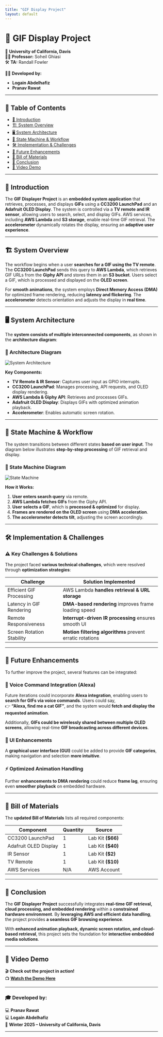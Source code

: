 ```yaml
---
title: "GIF Display Project"
layout: default
---
```


# 🎥 GIF Display Project  
📍 **University of California, Davis**  
👨‍🏫 **Professor:** Soheil Ghiasi  
🛠 **TA:** Randall Fowler  

👨‍💻 **Developed by:**  
- **Logain Abdelhafiz**  
- **Pranav Rawat**  

---

## 📌 **Table of Contents**
- [📜 Introduction](#introduction)
- [🏗 System Overview](#system-overview)
- [🖥 System Architecture](#system-architecture)
- [🔄 State Machine & Workflow](#state-machine--workflow)
- [🛠 Implementation & Challenges](#implementation--challenges)
- [🚀 Future Enhancements](#future-enhancements)
- [🧾 Bill of Materials](#bill-of-materials)
- [📢 Conclusion](#conclusion)
- [🎥 Video Demo](#video-demo)

---

## **📜 Introduction**
The **GIF Displayer Project** is an **embedded system application** that retrieves, processes, and displays **GIFs** using a **CC3200 LaunchPad** and an **Adafruit OLED Display**. The system is controlled via a **TV remote and IR sensor**, allowing users to search, select, and display GIFs. AWS services, including **AWS Lambda** and **S3 storage**, enable real-time GIF retrieval. The **accelerometer** dynamically rotates the display, ensuring an **adaptive user experience**.

---

## **🏗 System Overview**
The workflow begins when a user **searches for a GIF using the TV remote**. The **CC3200 LaunchPad** sends this query to **AWS Lambda**, which retrieves GIF URLs from the **Giphy API** and stores them in an **S3 bucket**. Users select a GIF, which is processed and displayed on the **OLED screen**.

For **smooth animations**, the system employs **Direct Memory Access (DMA)** for optimized frame rendering, reducing **latency and flickering**. The **accelerometer** detects orientation and adjusts the display in **real time**.

---

## **🖥 System Architecture**
The **system consists of multiple interconnected components**, as shown in the **architecture diagram**:

### **📌 Architecture Diagram**
![System Architecture](assets/System_Architecture.png)

**Key Components:**
- **TV Remote & IR Sensor**: Captures user input as GPIO interrupts.
- **CC3200 LaunchPad**: Manages processing, API requests, and OLED display rendering.
- **AWS Lambda & Giphy API**: Retrieves and processes GIFs.
- **Adafruit OLED Display**: Displays GIFs with optimized animation playback.
- **Accelerometer**: Enables automatic screen rotation.

---

## **🔄 State Machine & Workflow**
The system transitions between different states **based on user input**. The diagram below illustrates **step-by-step processing** of GIF retrieval and display.

### **📌 State Machine Diagram**
![State Machine](assets/State_Machine.png)

**How it Works:**
1. **User enters search query** via remote.
2. **AWS Lambda fetches GIFs** from the Giphy API.
3. **User selects a GIF**, which is **processed & optimized** for display.
4. **Frames are rendered on the OLED screen** using **DMA acceleration**.
5. **The accelerometer detects tilt**, adjusting the screen accordingly.

---

## **🛠 Implementation & Challenges**
### **⚠️ Key Challenges & Solutions**
The project faced **various technical challenges**, which were resolved through **optimization strategies**:

| **Challenge**                 | **Solution Implemented**                                     |
|-------------------------------|-------------------------------------------------------------|
| Efficient GIF Processing      | AWS Lambda **handles retrieval & URL storage**             |
| Latency in GIF Rendering      | **DMA-based rendering** improves frame loading speed       |
| Remote Responsiveness         | **Interrupt-driven IR processing** ensures smooth UI       |
| Screen Rotation Stability     | **Motion filtering algorithms** prevent erratic rotations  |

---

## **🚀 Future Enhancements**
To further improve the project, several features can be integrated:

### **🌟 Voice Command Integration (Alexa)**
Future iterations could incorporate **Alexa integration**, enabling users to **search for GIFs via voice commands**. Users could say,  
👉 **“Alexa, find me a cat GIF”**, and the system would **fetch and display the requested animation**.

Additionally, **GIFs could be wirelessly shared between multiple OLED screens**, allowing real-time **GIF broadcasting across different devices**.

### **🎨 UI Enhancements**
A **graphical user interface (GUI)** could be added to provide **GIF categories**, making navigation and selection **more intuitive**.

### **⚡ Optimized Animation Handling**
Further **enhancements to DMA rendering** could reduce **frame lag**, ensuring even **smoother playback** on embedded hardware.

---

## **🧾 Bill of Materials**
The **updated Bill of Materials** lists all required components:

| **Component**          | **Quantity** | **Source**          |
|-----------------------|------------|--------------------|
| CC3200 LaunchPad     | 1          | Lab Kit **($66)**  |
| Adafruit OLED Display| 1          | Lab Kit **($40)**  |
| IR Sensor            | 1          | Lab Kit **($2)**   |
| TV Remote           | 1          | Lab Kit **($10)**  |
| AWS Services         | N/A        | AWS Account        |

---

## **📢 Conclusion**
The **GIF Displayer Project** successfully integrates **real-time GIF retrieval, cloud processing, and embedded rendering** within a **constrained hardware environment**. By **leveraging AWS and efficient data handling**, the project provides **a seamless GIF browsing experience**.

With **enhanced animation playback, dynamic screen rotation, and cloud-based retrieval**, this project sets the foundation for **interactive embedded media solutions**.

---

## **🎥 Video Demo**
🎬 **Check out the project in action!**  
📺 **[Watch the Demo Here](https://youtu.be/ePIa4oJOAQ0?si=5XlpDbn1atBiujxr)**  

---

### **🎓 Developed by:**
💻 **Pranav Rawat**  
💻 **Logain Abdelhafiz**  
📅 **Winter 2025 – University of California, Davis**  

---
